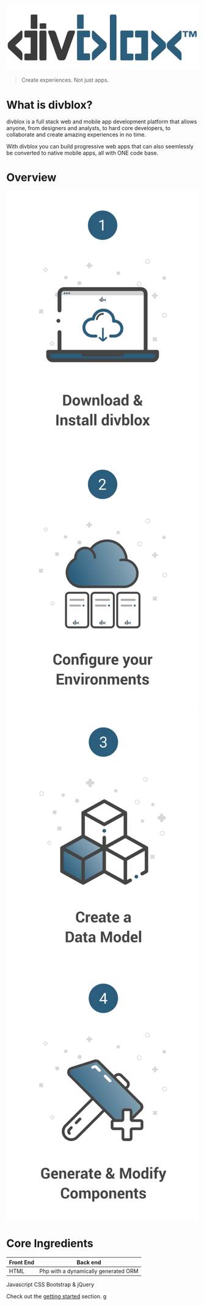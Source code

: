 ![logo](_media/divblox-logo-1.png ':size=200')

> Create experiences. Not just apps.

# What is divblox?
<p>divblox is a full stack web and mobile app development platform that allows anyone, from designers and analysts, to hard core developers, to collaborate and create amazing experiences in no time.</p>
<p>With divblox you can build progressive web apps that can also seemlessly be converted to native mobile apps, all with ONE code base.</p>

# Overview
![Download & Install](_media/dx_download_install.svg ':size=180')
![Download & Install](_media/dx_configure_environments.svg ':size=180')
![Download & Install](_media/dx_create_a_data_model.svg ':size=180')
![Download & Install](_media/dx_components_generate.svg ':size=180')

# Core Ingredients

Front End | Back end
------------ | -------------
HTML | Php with a dynamically generated ORM 
Javascript
CSS
Bootstrap & jQuery

Check out the [getting started](gettin-started.md) section. g